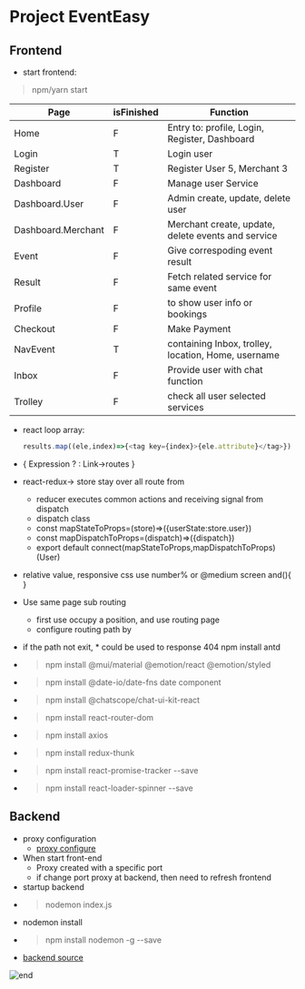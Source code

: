 # Project EventEasy
## Frontend
- start frontend: 
>npm/yarn start

| Page               | isFinished | Function                                            |
| ---                | ---        | ---                                                 |
| Home               | F          | Entry to: profile, Login, Register, Dashboard       |
| Login              | T          | Login user                                          |
| Register           | T          | Register User 5, Merchant 3                         | 
| Dashboard          | F          | Manage user Service                                 |
| Dashboard.User     | F          | Admin create, update, delete user                   |
| Dashboard.Merchant | F          | Merchant create, update, delete events and service  |
| Event              | F          | Give correspoding event result                      |
| Result             | F          | Fetch related service for same event                |
| Profile            | F          |   to show user info or bookings                     |
| Checkout           | F          | Make Payment                                        |
| NavEvent           | T          | containing Inbox, trolley, location, Home, username |
| Inbox              | F          | Provide user with chat function                     |
| Trolley            | F          | check all user selected services                    |

- react loop array:
  ```javascript
  results.map((ele,index)=>{<tag key={index}>{ele.attribute}</tag>})
  ```

- { Expression ? : Link->routes }

- react-redux-> store stay over all route from <Outlet/>
  - reducer executes common actions and receiving signal from dispatch
  - dispatch class  
  - const mapStateToProps=(store)=>({userState:store.user})
  - const mapDispatchToProps=(dispatch)=>({dispatch})
  - export default connect(mapStateToProps,mapDispatchToProps)(User)

- relative value, responsive css use number% or @medium screen and(){  }
- Use <Outlet/> same page sub routing
    - first use <Outlet/> occupy a position, and use <Link/>  routing page
    - configure routing path by <Route> <Route/> </Route>
- if the path not exit, * could be used to response 404
 npm install antd
- > npm install @mui/material @emotion/react @emotion/styled
- > npm install @date-io/date-fns date component
- > npm install @chatscope/chat-ui-kit-react
- > npm install react-router-dom
- > npm install axios
- > npm install redux-thunk
- > npm install react-promise-tracker --save
- > npm install react-loader-spinner --save
## Backend
- proxy configuration
  - [proxy configure ](https://create-react-app.dev/docs/proxying-api-requests-in-development/)
- When start front-end
  - Proxy created with a specific port
  - if change port proxy at backend, then need to refresh frontend
- startup backend
- > nodemon index.js
- nodemon install
- > npm install nodemon -g --save
 - [backend source](https://github.com/Mingke1999/backend-dashboard)

![end](https://creditcardreviews.s3.amazonaws.com/uploads/post/featured_image/781/chase-ending-blueprint.jpg)